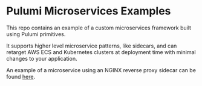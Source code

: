 # Pulumi Microservices Examples

This repo contains an example of a custom microservices framework built using Pulumi primitives.

It supports higher level microservice patterns, like sidecars, and can retarget AWS ECS and Kubernetes
clusters at deployment time with minimal changes to your application.

An example of a microservice using an NGINX reverse proxy sidecar can be found [here](/examples/nginx-revproxy-sidecar).
